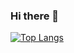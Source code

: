 ### Hi there 👋

<!--
**koominji/Koominji** is a ✨ _special_ ✨ repository because its `README.md` (this file) appears on your GitHub profile.-->

[![Top Langs](https://github-readme-stats.vercel.app/api/top-langs/?username=Koominji)](https://github.com/Koominji/github-readme-stats)
